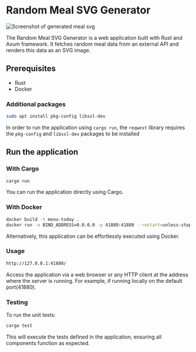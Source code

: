# Random Meal SVG Generator

![Screenshot of generated meal svg](https://media.discordapp.net/attachments/1102888096007196733/1190657177820602438/marshallku.dev_48018_.png)

The Random Meal SVG Generator is a web application built with Rust and Axum framework. It fetches random meal data from an external API and renders this data as an SVG image.

## Prerequisites

- Rust
- Docker

### Additional packages

```bash
sudo apt install pkg-config libssl-dev
```

In order to run the application using `cargo run`, the `reqwest` library requires the `pkg-config` and `libssl-dev` packages to be installed

## Run the application

### With Cargo

```bash
cargo run
```

You can run the application directly using Cargo.

### With Docker

```bash
docker build -t menu-today .
docker run -e BIND_ADDRESS=0.0.0.0 -p 41880:41880 --restart=unless-stopped -d menu-today
```

Alternatively, this application can be effortlessly executed using Docker.

### Usage

```txt
http://127.0.0.1:41880/
```

Access the application via a web browser or any HTTP client at the address where the server is running. For example, if running locally on the default port(41880).

### Testing

To run the unit tests:

```bash
cargo test
```

This will execute the tests defined in the application, ensuring all components function as expected.
